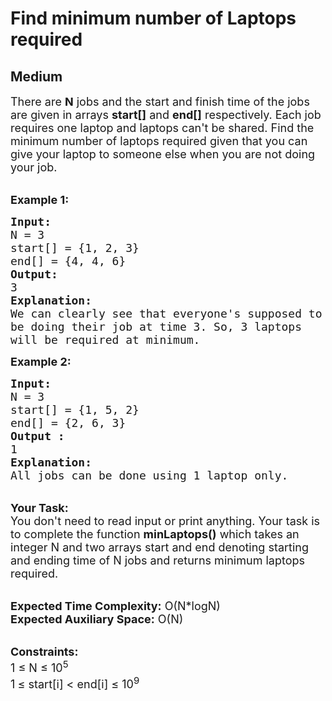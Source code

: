 # Find minimum number of Laptops required
## Medium
<div class="problems_problem_content__Xm_eO"><p><span style="font-size:18px">There are <strong>N</strong>&nbsp;jobs and the start and finish time of the jobs are given in arrays <strong>start[]</strong> and <strong>end[]</strong> respectively. Each job requires one laptop and laptops can't be shared. Find the minimum number of laptops required given that you can give your laptop to someone else when you are not doing your job.</span></p>

<p><br>
<span style="font-size:18px"><strong>Example 1:</strong></span></p>

<pre style="position: relative;"><span style="font-size:18px"><strong>Input:
</strong>N = 3
start[] = {1, 2, 3}
end[] = {4, 4, 6}
<strong>Output:
</strong>3
<strong>Explanation:</strong>
We can clearly see that everyone's supposed to
be doing their job at time 3. So, 3 laptops
will be required at minimum.</span>
<div class="open_grepper_editor" title="Edit &amp; Save To Grepper"></div></pre>

<p><span style="font-size:18px"><strong>Example 2:</strong></span></p>

<pre style="position: relative;"><span style="font-size:18px"><strong>Input:
</strong>N = 3
start[] = {1, 5, 2}
end[] = {2, 6, 3}
<strong>Output :</strong>
1
<strong>Explanation:</strong>
All jobs can be done using 1 laptop only.
</span><div class="open_grepper_editor" title="Edit &amp; Save To Grepper"></div></pre>

<p><br>
<span style="font-size:18px"><strong>Your Task:&nbsp;&nbsp;</strong><br>
You don't need to read input or print anything. Your task is to complete the function&nbsp;<strong>minLaptops()</strong>&nbsp;which takes an integer N and two arrays start and end denoting starting and ending time of N jobs and returns minimum laptops required.</span></p>

<p><br>
<span style="font-size:18px"><strong>Expected Time Complexity:</strong>&nbsp;O(N*logN)<br>
<strong>Expected Auxiliary Space:</strong>&nbsp;O(N)</span></p>

<p><br>
<span style="font-size:18px"><strong>Constraints:</strong><br>
1 ≤ N&nbsp;≤ 10<sup>5&nbsp;</sup><br>
1<sup>&nbsp;</sup>≤ start[i] &lt; end[i] ≤ 10<sup>9</sup></span></p>
</div>